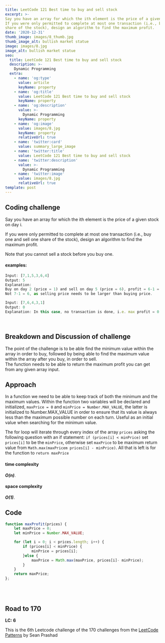 ```yaml
---
title: LeetCode 121 Best time to buy and sell stock
excerpt: >-
Say you have an array for which the ith element is the price of a given stock on day i.
If you were only permitted to complete at most one transaction (i.e., buy one and sell one 
share of the stock), design an algorithm to find the maximum profit.
date: '2020-12-31'
thumb_image: images/8_thumb.jpg
thumb_image_alt: bullish market statue
image: images/8.jpg
image_alt: bullish market statue
seo:
  title: LeetCode 121 Best time to buy and sell stock
  description: >-
    Dynamic Programming
  extra:
    - name: 'og:type'
      value: article
      keyName: property
    - name: 'og:title'
      value: LeetCode 121 Best time to buy and sell stock
      keyName: property
    - name: 'og:description'
      value: >-
        Dynamic Programming
      keyName: property
    - name: 'og:image'
      value: images/8.jpg
      keyName: property
      relativeUrl: true
    - name: 'twitter:card'
      value: summary_large_image
    - name: 'twitter:title'
      value: LeetCode 121 Best time to buy and sell stock
    - name: 'twitter:description'
      value: >-
        Dynamic Programming
    - name: 'twitter:image'
      value: images/8.jpg
      relativeUrl: true
template: post
---
```


## Coding challenge

Say you have an array for which the ith element is the price of a given stock on day i.

If you were only permitted to complete at most one transaction (i.e., buy one and sell one 
share of the stock), design an algorithm to find the maximum profit.

Note that you cannot sell a stock before you buy one.

#### examples:


```javascript
Input: [7,1,5,3,6,4]
Output: 5
Explanation: 
Buy on day 2 (price = 1) and sell on day 5 (price = 6), profit = 6-1 = 5. 
Not 7-1 = 6, as selling price needs to be larger than buying price.

Input: [7,6,4,3,1]
Output: 0
Explanation: In this case, no transaction is done, i.e. max profit = 0.

```
<br>

## Breakdown and Discussion of challenge

The point of the challenge is to be able find the minimum value within the array in order to buy, followed by being able to find the maximum value within the array after you buy, in order to sell. 
<br>The function needs to be able to return the maximum profit you can get from any given array input.


## Approach

In a function we need to be able to keep track of both the minimum and the maximum values. Within the function two variables will be declared and initialized, `maxPrice = 0` and `minPrice = Number.MAX_VALUE`, the latter is initialized to Number.MAX_VALUE in order to ensure that its value is always less than the maximum possible number on each turn. Useful as an initial value when searching for the minimum value.

The for loop will iterate through every index of the array `prices` asking the following question with an if statement: `if (prices[i] < minPrice)` set `prices[i]` to be the `minPrice`, otherwise set `maxPrice` to be maximum return value from `Math.max(maxPricem prices[i] - minPrice)`. All that is left is for the function to `return maxPrice`

#### time complexity

 _**O(n)**_.

#### space complexity

_***O(1)***_.

## Code

```javascript
function maxProfit(prices) {
    let maxPrice = 0;
    let minPrice = Number.MAX_VALUE;

    for (let i = 0; i < prices.length; i++) {
        if (prices[i] < minPrice) {
            minPrice = prices[i];
        }else {
            maxPrice = Math.max(maxPrice, prices[i]- minPrice);
        }
    }
    return maxPrice;
};
```

<br>
<br>

## Road to 170

**LC: 6**

This is the 6th Leetcode challenge of the 170 challenges from the [LeetCode Patterns](https://seanprashad.com/leetcode-patterns/) by Sean Prashad